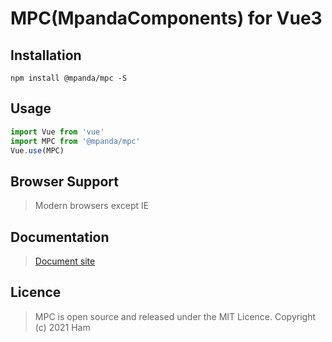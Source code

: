 # MPC(MpandaComponents) for Vue3

## Installation
```
npm install @mpanda/mpc -S
```
## Usage
```js
import Vue from 'vue'
import MPC from '@mpanda/mpc' 
Vue.use(MPC)
```
## Browser Support
> Modern browsers except IE

## Documentation
> [Document site]('https://MPC.Mpanda.Studio/')
## Licence
> MPC is open source and released under the MIT Licence.
> Copyright (c) 2021 Ham